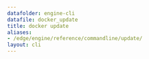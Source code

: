 ```yaml
---
datafolder: engine-cli
datafile: docker_update
title: docker update
aliases:
- /edge/engine/reference/commandline/update/
layout: cli
---
```


<!--
This page is automatically generated from Docker's source code. If you want to
suggest a change to the text that appears here, open a ticket or pull request
in the source repository on GitHub:

https://github.com/docker/cli
-->